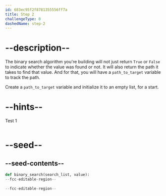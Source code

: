```yaml
---
id: 683ec95f2f8781355556ff7a
title: Step 2
challengeType: 0
dashedName: step-2
---
```


# --description--

The binary search algorithm you're building will not just return `True` or `False` to indicate whether the value was found or not. It will also return the path it takes to find that value. And for that, you will have a `path_to_target` variable to track the path.

Create a `path_to_target` variable and initialize it to an empty list, for a start.

# --hints--

Test 1

```js

```

# --seed--

## --seed-contents--

```py
def binary_search(search_list, value):
--fcc-editable-region--
    
--fcc-editable-region--
```
